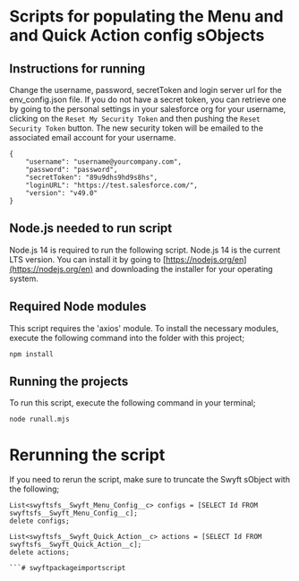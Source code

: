 # Scripts for populating the Menu and and Quick Action config sObjects

## Instructions for running

Change the username, password, secretToken and login server url for the env_config.json file. If you do not have a secret token, you can retrieve one by
going to the personal settings in your salesforce org for your username, clicking on the `Reset My Security Token` and then pushing the `Reset Security Token` button. The new security token will be emailed to the associated email account for your username. 

```
{
    "username": "username@yourcompany.com",
    "password": "password",
    "secretToken": "89u9dhs9hd9s8hs", 
    "loginURL": "https://test.salesforce.com/",
    "version": "v49.0"
}
```

## Node.js needed to run script

Node.js 14 is required to run the following script. Node.js 14 is the current LTS version. You can install it by going to [https://nodejs.org/en](https://nodejs.org/en) and downloading the installer for your operating system.

## Required Node modules

This script requires the 'axios' module. To install the necessary modules, execute the following command into the folder with this project;

```cli
npm install
```

## Running the projects

To run this script, execute the following command in your terminal;

```cli
node runall.mjs
```

# Rerunning the script

If you need to rerun the script, make sure to truncate the Swyft sObject with the following;

```apex
List<swyftsfs__Swyft_Menu_Config__c> configs = [SELECT Id FROM swyftsfs__Swyft_Menu_Config__c];
delete configs;

List<swyftsfs__Swyft_Quick_Action__c> actions = [SELECT Id FROM swyftsfs__Swyft_Quick_Action__c];
delete actions;

```# swyftpackageimportscript
